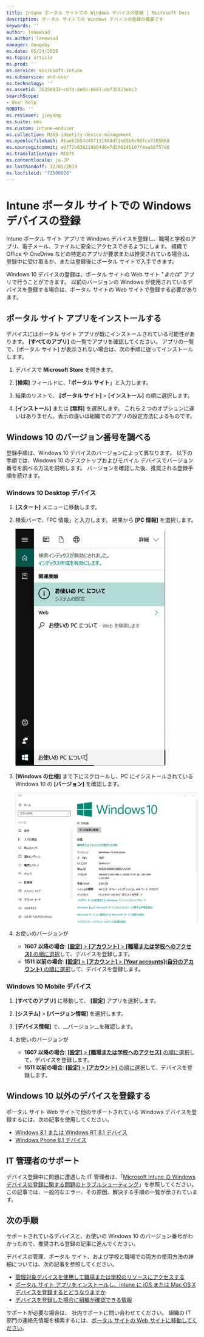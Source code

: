 ```yaml
---
title: Intune ポータル サイトでの Windows デバイスの登録 | Microsoft Docs
description: ポータル サイトでの Windows デバイスの登録の概要です
keywords: ''
author: lenewsad
ms.author: lanewsad
manager: dougeby
ms.date: 05/24/2019
ms.topic: article
ms.prod: ''
ms.service: microsoft-intune
ms.subservice: end-user
ms.technology: ''
ms.assetid: 36250832-c6fd-4e8d-b681-de735023ebc3
searchScope:
- User help
ROBOTS: ''
ms.reviewer: jieyang
ms.suite: ems
ms.custom: intune-enduser
ms.collection: M365-identity-device-management
ms.openlocfilehash: 86aeb2b54d45f111864d71e65b8c90fce7205868
ms.sourcegitcommit: ebf72b038219904d6e7d20024b107f4aa68f57e6
ms.translationtype: MTE75
ms.contentlocale: ja-JP
ms.lasthandoff: 12/05/2019
ms.locfileid: "72508028"
---
```

# <a name="windows-device-enrollment-in-intune-company-portal"></a>Intune ポータル サイトでの Windows デバイスの登録  

Intune ポータル サイト アプリで Windows デバイスを登録し、職場と学校のアプリ、電子メール、ファイルに安全にアクセスできるようにします。 組織で Office や OneDrive などの特定のアプリが要求または推奨されている場合は、登録中に受け取るか、または登録後にポータル サイトで入手できます。  

Windows 10 デバイスの登録は、ポータル サイトの Web サイト "*または*" アプリで行うことができます。 以前のバージョンの Windows が使用されているデバイスを登録する場合は、ポータル サイトの Web サイトで登録する必要があります。  

## <a name="install-company-portal-app"></a>ポータル サイト アプリをインストールする  
デバイスにはポータル サイト アプリが既にインストールされている可能性があります。 __[すべてのアプリ]__ の一覧でアプリを確認してください。  アプリの一覧で、[ポータル サイト] が表示されない場合は、次の手順に従ってインストールします。  

1. デバイスで **Microsoft Store** を開きます。

2. **[検索]** フィールドに、「**ポータル サイト**」と入力します。

3. 結果のリストで、 **[ポータル サイト]**  >  **[インストール]** の順に選択します。

4. **[インストール]** または **[無料]** を選択します。 これら 2 つのオプションに違いはありません。表示の違いは組織でのアプリの設定方法によるものです。  

## <a name="find-windows-10-version-number"></a>Windows 10 のバージョン番号を調べる  
登録手順は、Windows 10 デバイスのバージョンによって異なります。 以下の手順では、Windows 10 のデスクトップおよびモバイル デバイスでバージョン番号を調べる方法を説明します。 バージョンを確認した後、推奨される登録手順を続けます。  

### <a name="windows-10-desktop-devices"></a>Windows 10 Desktop デバイス  

1. **[スタート]** メニューに移動します。

2. 検索バーで、「PC 情報」と入力します。 結果から __[PC 情報]__ を選択します。  


   ![PC 情報の検索設定](media/searching_for_about_your_pc.png)  

3. **[Windows の仕様]** まで下にスクロールし、PC にインストールされている Windows 10 の **[バージョン]** を確認します。  


   ![Windows 10 Desktop の PC 情報](media/settings_about_pc.png)  

4. お使いのバージョンが  

    * __1607 以降の場合__: [ **[設定]**  >  **[アカウント]**  >  **[職場または学校へのアクセス]** の順に選択](enroll-windows-10-device.md#enroll-windows-10-version-1607-and-later-device)して、デバイスを登録します。   
    * __1511 以前の場合__: [ **[設定]**  >  **[アカウント]**  >  **[Your accounts]\(自分のアカウント\)** の順に選択](enroll-windows-10-device.md#enroll-windows-10-version-1511-and-earlier-device)して、デバイスを登録します。  

### <a name="windows-10-mobile-devices"></a>Windows 10 Mobile デバイス

1. __[すべてのアプリ]__ に移動して、 __[設定]__ アプリを選択します。
2. __[システム]__  >  __[バージョン情報]__ を選択します。
3. __[デバイス情報]__ で、__バージョン__を確認します。  
4. お使いのバージョンが  

    * __1607 以降の場合__: [ **[設定]**  >  **[職場または学校へのアクセス]** の順に選択](enroll-windows-10-device.md#enroll-windows-10-version-1607-and-later-device)して、デバイスを登録します。   
    * __1511 以前の場合__: [ **[設定]**  >  **[アカウント]** の順に選択](enroll-windows-10-device.md#enroll-windows-10-version-1511-and-earlier-device)して、デバイスを登録します。  

## <a name="enroll-non-windows-10-devices"></a>Windows 10 以外のデバイスを登録する  
ポータル サイト Web サイトで他のサポートされている Windows デバイスを登録するには、次の記事を使用してください。   
* [Windows 8.1 または Windows RT 8.1 デバイス](enroll-your-W81-or-rt81-windows.md)  
* [Windows Phone 8.1 デバイス](enroll-your-wp81-windows.md)    

## <a name="it-administrator-support"></a>IT 管理者のサポート  
デバイス登録中に問題に遭遇した IT 管理者は、「[Microsoft Intune の Windows デバイスの登録に関する問題のトラブルシューティング](https://support.microsoft.com/help/4469913)」を参照してください。 この記事では、一般的なエラー、その原因、解決する手順の一覧が示されています。  

## <a name="next-steps"></a>次の手順  
サポートされているデバイスと、お使いの Windows 10 のバージョン番号がわかったので、推奨される登録の記事に進んでください。  
 
デバイスの管理、ポータル サイト、および学校と職場での両方の使用方法の詳細については、次の記事を参照してください。  
* [管理対象デバイスを使用して職場または学校のリソースにアクセスする](use-managed-devices-to-get-work-done.md)  
* [ポータル サイト アプリをインストールし、Intune に iOS または Mac OS X デバイスを登録するとどうなりますか](what-happens-if-you-install-the-company-portal-app-and-enroll-your-device-in-intune-windows.md)  
* [デバイスを登録した場合に組織が確認できる情報](what-info-can-your-company-see-when-you-enroll-your-device-in-intune.md)  

サポートが必要な場合は、 社内サポートに問い合わせてください。 組織の IT 部門の連絡先情報を検索するには、[ポータル サイトの Web サイトに移動してください](https://go.microsoft.com/fwlink/?linkid=2010980)。  
